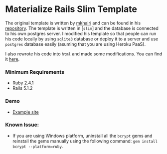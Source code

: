 # Materialize Rails Slim Template

The original template is written by [mkhairi](https://github.com/mkhairi/) and can be found in his [repository](https://github.com/mkhairi/materialize-rails). The template is written in [`slim`] and the database is connected to his own postgres server. I modified his template so that people can run his code locally by using `sqlite3` database or deploy it to a server and use `postgres` database easily (asuming that you are using Heroku PaaS). 

I also rewrote his code into `html` and made some modifications. You can find it [here](https://github.com/melvinchng/materialize-rails). 

### Minimum Requirements
 * Ruby 2.4.1
 * Rails 5.1.2

### Demo
 * [Example site](http://materialize-rails-slim.herokuapp.com)

### Known Issue:
 * If you are using Windows platform, uninstall all the `bcrypt` gems and reinstall the gems manually using the following command: `gem install bcrypt --platform=ruby`.